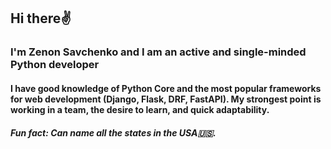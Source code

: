 ## Hi there✌️

### I'm Zenon Savchenko and I am an active and single-minded Python developer

#### I have good knowledge of Python Core and the most popular frameworks for web development (Django, Flask, DRF, FastAPI). My strongest point is working in a team, the desire to learn, and quick adaptability.

##### Fun fact: Can name all the states in the USA🇺🇸.
<!--
**Zenionoi/Zenionoi** is a ✨ _special_ ✨ repository because its `README.md` (this file) appears on your GitHub profile.

Here are some ideas to get you started:

- 🔭 I’m currently working on ...
- 🌱 I’m currently learning ...
- 👯 I’m looking to collaborate on ...
- 🤔 I’m looking for help with ...
- 💬 Ask me about ...
- 📫 How to reach me: ...
- 😄 Pronouns: ...
- ⚡ Fun fact: ...
-->
